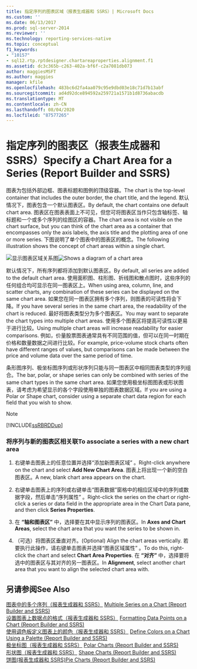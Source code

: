 ```yaml
---
title: 指定序列的图表区域（报表生成器和 SSRS）| Microsoft Docs
ms.custom: ''
ms.date: 06/13/2017
ms.prod: sql-server-2014
ms.reviewer: ''
ms.technology: reporting-services-native
ms.topic: conceptual
f1_keywords:
- "10157"
- sql12.rtp.rptdesigner.chartareaproperties.alignment.f1
ms.assetid: dc3c365b-c263-402a-bf6f-c2a7081db073
author: maggiesMSFT
ms.author: maggies
manager: kfile
ms.openlocfilehash: 483bc6d2fa4aa079c95e9dbd03e18c71d7b13abf
ms.sourcegitcommit: ad4d92dce894592a259721a1571b1d8736abacdb
ms.translationtype: MT
ms.contentlocale: zh-CN
ms.lasthandoff: 08/04/2020
ms.locfileid: "87577265"
---
```

# <a name="specify-a-chart-area-for-a-series-report-builder-and-ssrs"></a><span data-ttu-id="60858-102">指定序列的图表区（报表生成器和 SSRS）</span><span class="sxs-lookup"><span data-stu-id="60858-102">Specify a Chart Area for a Series (Report Builder and SSRS)</span></span>
  <span data-ttu-id="60858-103">图表为包括外部边框、图表标题和图例的顶级容器。</span><span class="sxs-lookup"><span data-stu-id="60858-103">The chart is the top-level container that includes the outer border, the chart title, and the legend.</span></span> <span data-ttu-id="60858-104">默认情况下，图表包含一个默认图表区。</span><span class="sxs-lookup"><span data-stu-id="60858-104">By default, the chart contains one default chart area.</span></span> <span data-ttu-id="60858-105">图表区在图表表面上不可见，但您可将图表区当作只包含轴标签、轴标题和一个或多个序列的绘图区的容器。</span><span class="sxs-lookup"><span data-stu-id="60858-105">The chart area is not visible on the chart surface, but you can think of the chart area as a container that encompasses only the axis labels, the axis title and the plotting area of one or more series.</span></span> <span data-ttu-id="60858-106">下图说明了单个图表中的图表区的概念。</span><span class="sxs-lookup"><span data-stu-id="60858-106">The following illustration shows the concept of chart areas within a single chart.</span></span>  
  
 <span data-ttu-id="60858-107">![显示图表区域关系图](../media/chartareasdiagram.gif "显示图表区域关系图")</span><span class="sxs-lookup"><span data-stu-id="60858-107">![Shows a diagram of a chart area](../media/chartareasdiagram.gif "Shows a diagram of a chart area")</span></span>  
  
 <span data-ttu-id="60858-108">默认情况下，所有序列都将添加到默认图表区。</span><span class="sxs-lookup"><span data-stu-id="60858-108">By default, all series are added to the default chart area.</span></span> <span data-ttu-id="60858-109">使用面积图、柱形图、折线图和散点图时，这些序列的任何组合均可显示在同一图表区上。</span><span class="sxs-lookup"><span data-stu-id="60858-109">When using area, column, line, and scatter charts, any combination of these series can be displayed on the same chart area.</span></span> <span data-ttu-id="60858-110">如果您在同一图表区拥有多个序列，则图表的可读性将会下降。</span><span class="sxs-lookup"><span data-stu-id="60858-110">If you have several series in the same chart area, the readability of the chart is reduced.</span></span> <span data-ttu-id="60858-111">最好将图表类型分为多个图表区。</span><span class="sxs-lookup"><span data-stu-id="60858-111">You may want to separate the chart types into multiple chart areas.</span></span> <span data-ttu-id="60858-112">使用多个图表区将提高可读性以更易于进行比较。</span><span class="sxs-lookup"><span data-stu-id="60858-112">Using multiple chart areas will increase readability for easier comparisons.</span></span> <span data-ttu-id="60858-113">例如，价量股票图表通常具有不同范围的值，但可以在同一时期在价格和数量数据之间进行比较。</span><span class="sxs-lookup"><span data-stu-id="60858-113">For example, price-volume stock charts often have different ranges of values, but comparisons can be made between the price and volume data over the same period of time.</span></span>  
  
 <span data-ttu-id="60858-114">条形图序列、极坐标图序列或形状序列只能与同一图表区中相同图表类型的序列组合。</span><span class="sxs-lookup"><span data-stu-id="60858-114">The bar, polar, or shape series can only be combined with series of the same chart types in the same chart area.</span></span> <span data-ttu-id="60858-115">如果您使用极坐标图图表或形状图表，请考虑为希望显示的各个字段使用单独的图表数据区域。</span><span class="sxs-lookup"><span data-stu-id="60858-115">If you are using a Polar or Shape chart, consider using a separate chart data region for each field that you wish to show.</span></span>  
  
> [!NOTE]  
>  [!INCLUDE[ssRBRDDup](../../includes/ssrbrddup-md.md)]  
  
### <a name="to-associate-a-series-with-a-new-chart-area"></a><span data-ttu-id="60858-116">将序列与新的图表区相关联</span><span class="sxs-lookup"><span data-stu-id="60858-116">To associate a series with a new chart area</span></span>  
  
1.  <span data-ttu-id="60858-117">右键单击图表上的任意位置并选择“添加新图表区域”  。</span><span class="sxs-lookup"><span data-stu-id="60858-117">Right-click anywhere on the chart and select **Add New Chart Area**.</span></span> <span data-ttu-id="60858-118">图表上将出现一个新的空白图表区。</span><span class="sxs-lookup"><span data-stu-id="60858-118">A new, blank chart area appears on the chart.</span></span>  
  
2.  <span data-ttu-id="60858-119">右键单击图表上的序列或右键单击“图表数据”窗格中的相应区域中的序列或数据字段，然后单击“序列属性”  。</span><span class="sxs-lookup"><span data-stu-id="60858-119">Right-click the series on the chart or right-click a series or data field in the appropriate area in the Chart Data pane, and then click **Series Properties**.</span></span>  
  
3.  <span data-ttu-id="60858-120">在 **“轴和图表区”** 中，选择要在其中显示序列的图表区。</span><span class="sxs-lookup"><span data-stu-id="60858-120">In **Axes and Chart Areas**, select the chart area that you want the series to be shown in.</span></span>  
  
4.  <span data-ttu-id="60858-121">（可选）将图表区垂直对齐。</span><span class="sxs-lookup"><span data-stu-id="60858-121">(Optional) Align the chart areas vertically.</span></span> <span data-ttu-id="60858-122">若要执行此操作，请右键单击图表并选择“图表区域属性”  。</span><span class="sxs-lookup"><span data-stu-id="60858-122">To do this, right-click the chart and select **Chart Area Properties**.</span></span> <span data-ttu-id="60858-123">在 **“对齐”** 中，选择要将选中的图表区与其对齐的另一图表区。</span><span class="sxs-lookup"><span data-stu-id="60858-123">In **Alignment**, select another chart area that you want to align the selected chart area with.</span></span>  
  
## <a name="see-also"></a><span data-ttu-id="60858-124">另请参阅</span><span class="sxs-lookup"><span data-stu-id="60858-124">See Also</span></span>  
 <span data-ttu-id="60858-125">[图表中的多个序列（报表生成器和 SSRS）](multiple-series-on-a-chart-report-builder-and-ssrs.md) </span><span class="sxs-lookup"><span data-stu-id="60858-125">[Multiple Series on a Chart &#40;Report Builder and SSRS&#41;](multiple-series-on-a-chart-report-builder-and-ssrs.md) </span></span>  
 <span data-ttu-id="60858-126">[设置图表上数据点的格式（报表生成器和 SSRS）](formatting-data-points-on-a-chart-report-builder-and-ssrs.md) </span><span class="sxs-lookup"><span data-stu-id="60858-126">[Formatting Data Points on a Chart &#40;Report Builder and SSRS&#41;](formatting-data-points-on-a-chart-report-builder-and-ssrs.md) </span></span>  
 <span data-ttu-id="60858-127">[使用调色板定义图表上的颜色（报表生成器和 SSRS）](define-colors-on-a-chart-using-a-palette-report-builder-and-ssrs.md) </span><span class="sxs-lookup"><span data-stu-id="60858-127">[Define Colors on a Chart Using a Palette &#40;Report Builder and SSRS&#41;](define-colors-on-a-chart-using-a-palette-report-builder-and-ssrs.md) </span></span>  
 <span data-ttu-id="60858-128">[极坐标图（报表生成器和 SSRS）](charts-report-builder-and-ssrs.md) </span><span class="sxs-lookup"><span data-stu-id="60858-128">[Polar Charts &#40;Report Builder and SSRS&#41;](charts-report-builder-and-ssrs.md) </span></span>  
 <span data-ttu-id="60858-129">[形状图（报表生成器和 SSRS）](shape-charts-report-builder-and-ssrs.md) </span><span class="sxs-lookup"><span data-stu-id="60858-129">[Shape Charts &#40;Report Builder and SSRS&#41;](shape-charts-report-builder-and-ssrs.md) </span></span>  
 [<span data-ttu-id="60858-130">饼图&#40;报表生成器和 SSRS&#41;</span><span class="sxs-lookup"><span data-stu-id="60858-130">Pie Charts &#40;Report Builder and SSRS&#41;</span></span>](pie-charts-report-builder-and-ssrs.md)  
  
  
